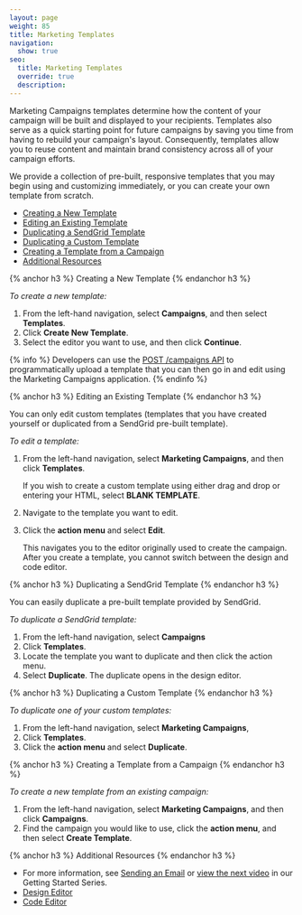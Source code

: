 ```yaml
---
layout: page
weight: 85
title: Marketing Templates
navigation:
  show: true
seo:
  title: Marketing Templates
  override: true
  description:
---
```


Marketing Campaigns templates determine how the content of your campaign will be built and displayed to your recipients. Templates also serve as a quick starting point for future campaigns by saving you time from having to rebuild your campaign's layout. Consequently, templates allow you to reuse content and maintain brand consistency across all of your campaign efforts.

We provide a collection of pre-built, responsive templates that you may begin using and customizing immediately, or you can create your own template from scratch.

- [Creating a New Template](#-Creating-a-New-Template)
- [Editing an Existing Template](#-Editing-an-Existing-Template)
- [Duplicating a SendGrid Template](#-Duplicating-a-SendGrid-Template)
- [Duplicating a Custom Template](#-Duplicating-a-Custom-Template)
- [Creating a Template from a Campaign](#-Creating-a-Template-from-a-Campaign)
- [Additional Resources](#-Additional-Resources)

{% anchor h3 %}
Creating a New Template
{% endanchor h3 %}

*To create a new template:*

1. From the left-hand navigation, select **Campaigns**, and then select **Templates**. 
2. Click **Create New Template**. 
3. Select the editor you want to use, and then click **Continue**.

{% info %}
Developers can use the [POST /campaigns API](https://sendgrid.api-docs.io/v3.0/campaigns-api/create-a-campaign) to programmatically upload a template that you can then go in and edit using the Marketing Campaigns application.
{% endinfo %}

{% anchor h3 %}
Editing an Existing Template
{% endanchor h3 %}

You can only edit custom templates (templates that you have created yourself or duplicated from a SendGrid pre-built template).

*To edit a template:*

1. From the left-hand navigation, select **Marketing Campaigns**, and then click **Templates**.

   If you wish to create a custom template using either drag and drop or entering your HTML, select **BLANK TEMPLATE**.

1. Navigate to the template you want to edit.  
1. Click the **action menu** and select **Edit**.

   This navigates you to the editor originally used to create the campaign. After you create a template, you cannot switch between the design and code editor.

{% anchor h3 %}
Duplicating a SendGrid Template
{% endanchor h3 %}

You can easily duplicate a pre-built template provided by SendGrid.

*To duplicate a SendGrid template:*

1. From the left-hand navigation, select **Campaigns**  
1. Click **Templates**. 
1. Locate the template you want to duplicate and then click the action menu.
1. Select **Duplicate**. The duplicate opens in the design editor.

{% anchor h3 %}
Duplicating a Custom Template
{% endanchor h3 %}

*To duplicate one of your custom templates:*

1. From the left-hand navigation, select **Marketing Campaigns**,  
1. Click **Templates**.
1. Click the **action menu** and select **Duplicate**.

{% anchor h3 %}
Creating a Template from a Campaign
{% endanchor h3 %}

*To create a new template from an existing campaign:*

1. From the left-hand navigation, select **Marketing Campaigns**, and then click **Campaigns**.
1. Find the campaign you would like to use, click the **action menu**, and then select **Create Template**.

{% anchor h3 %}
Additional Resources
{% endanchor h3 %}

- For more information, see [Sending an Email](https://sendgrid.com/docs/User_Guide/Marketing_Campaigns/getting_started.html) or [view the next video](https://vimeo.com/139274837) in our Getting Started Series.
- [Design Editor](https://sendgrid.com/docs/User_Guide/Marketing_Campaigns/design_editor.html)
- [Code Editor](https://sendgrid.com/docs/User_Guide/Marketing_Campaigns/code_editor.html)
